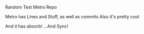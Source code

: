 Random Test Metro Repo

Metro has Lines and Stuff, as well as commits
Also it's pretty cool

And it has absorb!
...And Sync!
